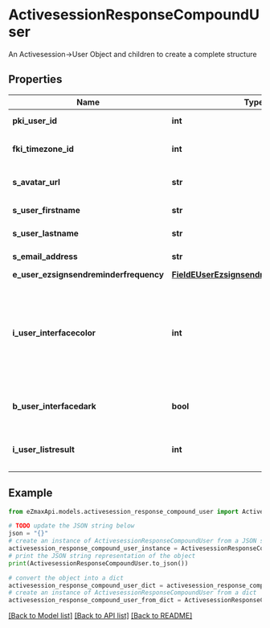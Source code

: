 # ActivesessionResponseCompoundUser

An Activesession->User Object and children to create a complete structure

## Properties

Name | Type | Description | Notes
------------ | ------------- | ------------- | -------------
**pki_user_id** | **int** | The unique ID of the User | 
**fki_timezone_id** | **int** | The unique ID of the Timezone | 
**s_avatar_url** | **str** | The url of the picture used as avatar | [optional] 
**s_user_firstname** | **str** | The first name of the user | 
**s_user_lastname** | **str** | The last name of the user | 
**s_email_address** | **str** | The email address. | [optional] 
**e_user_ezsignsendreminderfrequency** | [**FieldEUserEzsignsendreminderfrequency**](FieldEUserEzsignsendreminderfrequency.md) |  | 
**i_user_interfacecolor** | **int** | The int32 representation of the interface color. For example, RGB color #39435B would be 3752795 | 
**b_user_interfacedark** | **bool** | Whether to use a dark mode interface | 
**i_user_listresult** | **int** | The number of rows to return by default in lists | 

## Example

```python
from eZmaxApi.models.activesession_response_compound_user import ActivesessionResponseCompoundUser

# TODO update the JSON string below
json = "{}"
# create an instance of ActivesessionResponseCompoundUser from a JSON string
activesession_response_compound_user_instance = ActivesessionResponseCompoundUser.from_json(json)
# print the JSON string representation of the object
print(ActivesessionResponseCompoundUser.to_json())

# convert the object into a dict
activesession_response_compound_user_dict = activesession_response_compound_user_instance.to_dict()
# create an instance of ActivesessionResponseCompoundUser from a dict
activesession_response_compound_user_from_dict = ActivesessionResponseCompoundUser.from_dict(activesession_response_compound_user_dict)
```
[[Back to Model list]](../README.md#documentation-for-models) [[Back to API list]](../README.md#documentation-for-api-endpoints) [[Back to README]](../README.md)


